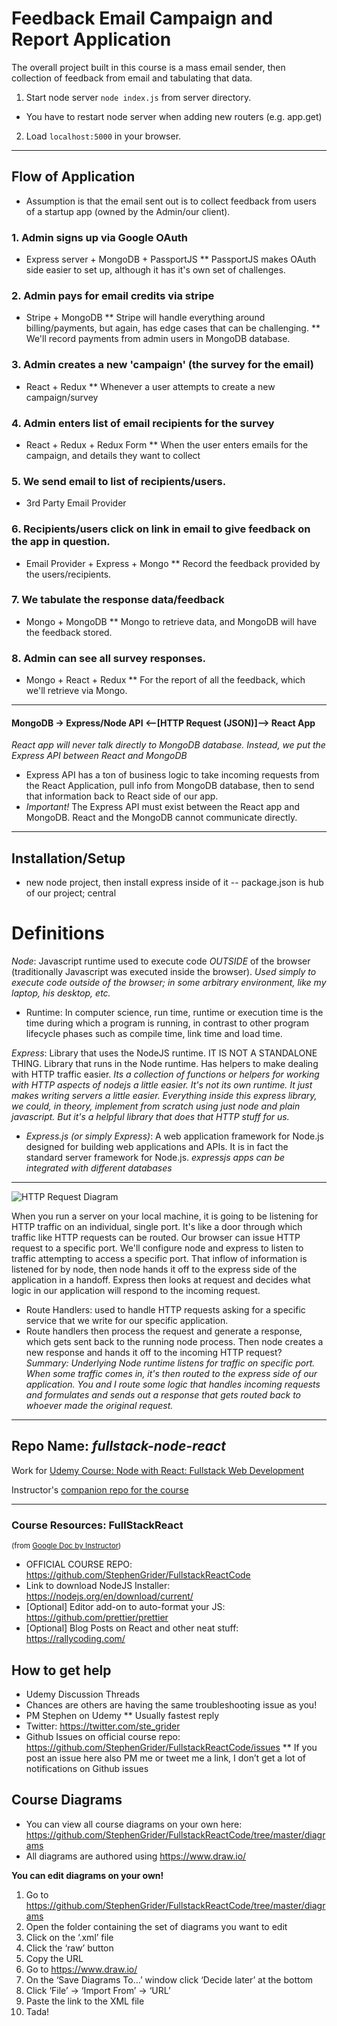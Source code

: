 

# Feedback Email Campaign and Report Application

The overall project built in this course is a mass email sender, then collection of feedback from email and tabulating that data. 

1. Start node server `node index.js` from server directory.
* You have to restart node server when adding new routers (e.g. app.get)

2. Load `localhost:5000` in your browser.
---

## Flow of Application
- Assumption is that the email sent out is to collect feedback from users of a startup app (owned by the Admin/our client).

### 1. Admin signs up via Google OAuth
* Express server + MongoDB + PassportJS
** PassportJS makes OAuth side easier to set up, although it has it's own set of challenges.

### 2. Admin pays for email credits via stripe
* Stripe + MongoDB
** Stripe will handle everything around billing/payments, but again, has edge cases that can be challenging.
** We'll record payments from admin users in MongoDB database.

### 3. Admin creates a new 'campaign' (the survey for the email)
* React + Redux
** Whenever a user attempts to create a new campaign/survey 

### 4. Admin enters list of email recipients for the survey
* React + Redux + Redux Form
** When the user enters emails for the campaign, and details they want to collect

### 5. We send email to list of recipients/users.
* 3rd Party Email Provider

### 6. Recipients/users click on link in email to give feedback on the app in question.
* Email Provider + Express + Mongo
** Record the feedback provided by the users/recipients. 

### 7. We tabulate the response data/feedback
* Mongo + MongoDB
** Mongo to retrieve data, and MongoDB will have the feedback stored. 

### 8. Admin can see all survey responses.
* Mongo + React + Redux
** For the report of all the feedback, which we'll retrieve via Mongo.

---

#### MongoDB -> Express/Node API <--[HTTP Request (JSON)]--> React App

*React app will never talk directly to MongoDB database. Instead, we put the _Express API_ between React and MongoDB*
* Express API has a ton of business logic to take incoming requests from the React Application, pull info from MongoDB database, then to send that information back to React side of our app.
* *_Important!_* The Express API must exist between the React app and MongoDB. React and the MongoDB cannot communicate directly. 

---

## Installation/Setup
- new node project, then install express inside of it
-- package.json is hub of our project; central


# Definitions
*Node*: Javascript runtime used to execute code _OUTSIDE_ of the browser (traditionally Javascript was executed inside the browser). _Used simply to execute code outside of the browser; in some arbitrary environment, like my laptop, his desktop, etc._
* Runtime: In computer science, run time, runtime or execution time is the time during which a program is running, in contrast to other program lifecycle phases such as compile time, link time and load time.

*Express*: Library that uses the NodeJS runtime. IT IS NOT A STANDALONE THING. Library that runs in the Node runtime. Has helpers to make dealing with HTTP traffic easier. _Its a collection of functions or helpers for working with HTTP aspects of nodejs a little easier. It's not its own runtime. It just makes writing servers a little easier. Everything inside this express library, we could, in theory, implement from scratch using just node and plain javascript. But it's a helpful library that does that HTTP stuff for us._
* *Express.js (or simply Express)*: A web application framework for Node.js designed for building web applications and APIs. It is in fact the standard server framework for Node.js. _expressjs apps can be integrated with different databases_

---
![HTTP Request Diagram](https://www.dropbox.com/s/vf0lpjxevtrd9lz/Screenshot%202017-11-28%2002.05.02.png?dl=0)

When you run a server on your local machine, it is going to be listening for HTTP traffic on an individual, single port. It's like a door through which traffic like HTTP requests can be routed. 
Our browser can issue HTTP request to a specific port. We'll configure node and express to listen to traffic attempting to access a specific port. That inflow of information is listened for by node, then node hands it off to the express side of the application in a handoff. 
Express then looks at request and decides what logic in our application will respond to the incoming request.
* Route Handlers: used to handle HTTP requests asking for a specific service that we write for our specific application.
* Route handlers then process the request and generate a response, which gets sent back to the running node process. Then node creates a new response and hands it off to the incoming HTTP request?
_Summary: Underlying Node runtime listens for traffic on specific port. When some traffic comes in, it's then routed to the express side of our application. You and I route some logic that handles incoming requests and formulates and sends out a response that gets routed back to whoever made the original request._


---

## Repo Name: _fullstack-node-react_

Work for [Udemy Course: Node with React: Fullstack Web Development](https://www.udemy.com/node-with-react-fullstack-web-development/learn/v4/overview)

Instructor's [companion repo for the course](https://github.com/StephenGrider/FullstackReactCode)

---

### Course Resources: FullStackReact
<sup>(from [Google Doc by Instructor](https://docs.google.com/document/d/1yZ5sM5xTIxcv0LqMyj__vOWIXRri4TH_3lMu1qPBQjA/edit?ts=5a1cf79e#heading=h.kk1966kbedef))</sup>

* OFFICIAL COURSE REPO: https://github.com/StephenGrider/FullstackReactCode
* Link to download NodeJS Installer: https://nodejs.org/en/download/current/
* [Optional] Editor add-on to auto-format your JS: https://github.com/prettier/prettier
* [Optional] Blog Posts on React and other neat stuff: https://rallycoding.com/

## How to get help
* Udemy Discussion Threads
* Chances are others are having the same troubleshooting issue as you!
* PM Stephen on Udemy
** Usually fastest reply
* Twitter: https://twitter.com/ste_grider
* Github Issues on official course repo: https://github.com/StephenGrider/FullstackReactCode/issues
** If you post an issue here also PM me or tweet me a link, I don’t get a lot of notifications on Github issues

## Course Diagrams
* You can view all course diagrams on your own here: https://github.com/StephenGrider/FullstackReactCode/tree/master/diagrams
* All diagrams are authored using https://www.draw.io/

**You can edit diagrams on your own!**

1. Go to https://github.com/StephenGrider/FullstackReactCode/tree/master/diagrams
2. Open the folder containing the set of diagrams you want to edit
3. Click on the ‘.xml’ file
4. Click the ‘raw’ button
5. Copy the URL
6. Go to https://www.draw.io/
7. On the ‘Save Diagrams To…’ window click ‘Decide later’ at the bottom
8. Click ‘File’ -> ‘Import From’ -> ‘URL’
9. Paste the link to the XML file
10. Tada!
